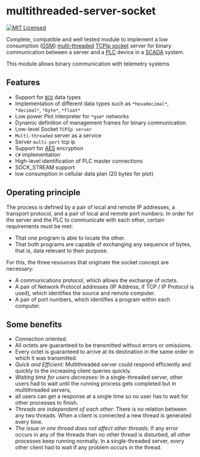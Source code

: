 # multithreaded-server-socket
[![MIT Licensed][license-image]][license-url]

Complete, compatible and well tested module to implement a low consumption ([GSM](https://es.wikipedia.org/wiki/Sistema_global_para_las_comunicaciones_m%C3%B3viles)) [multi-threaded](https://totalview.io/blog/multithreading-multithreaded-applications) [TCPIp socket](https://es.wikipedia.org/wiki/Socket_de_Internet) server for binary communication between a server and a [PLC](https://en.wikipedia.org/wiki/Programmable_logic_controller) device in a [SCADA](https://es.wikipedia.org/wiki/SCADA) system.

This module allows binary communication with telemetry systems

## Features

- Support for [`BCD`](https://es.wikipedia.org/wiki/Decimal_codificado_en_binario) data types
- Implementation of different data types such as `*hexadecimal*`, `*decimal*`, `*byte*`, `*float*`
- Low power Plot interpreter for `*gsm*` networks
- Dynamic definition of management frames for binary communication
- Low-level Socket `TCPIp server`
- `Multi-threaded` server as a service
- Server `multi-port` tcp ip
- Support for [AES](https://es.wikipedia.org/wiki/Advanced_Encryption_Standard) encryption
- `C#` implementation
- High-level identification of PLC master connections
- SOCK_STREAM support
- low consumption in cellular data plan (20 bytes for plot)

## Operating principle

The process is defined by a pair of local and remote IP addresses, a transport protocol, and a pair of local and remote port numbers. In order for the server and the PLC to communicate with each other, 
certain requirements must be met:

- That one program is able to locate the other.
- That both programs are capable of exchanging any sequence of bytes, that is, data relevant to their purpose.

For this, the three resources that originate the socket concept are necessary:

- A communications protocol, which allows the exchange of octets.
- A pair of Network Protocol addresses (IP Address, if TCP / IP Protocol is used), which identifies the source and remote computer.
- A pair of port numbers, which identifies a program within each computer.

## Some benefits

- Connection oriented.
- All octets are guaranteed to be transmitted without errors or omissions.
- Every octet is guaranteed to arrive at its destination in the same order in which it was transmitted.
- *Quick and Efficient*: Multithreaded server could respond efficiently and quickly to the increasing client queries quickly.
- *Waiting time for users decreases*: In a single-threaded server, other users had to wait until the running process gets completed but in multithreaded servers, 
- all users can get a response at a single time so no user has to wait for other processes to finish.
- *Threads are independent of each other*: There is no relation between any two threads. When a client is connected a new thread is generated every time.
- *The issue in one thread does not affect other threads*: If any error occurs in any of the threads then no other thread is disturbed, all other processes keep running normally. 
    In a single-threaded server, every other client had to wait if any problem occurs in the thread.


[license-image]: https://img.shields.io/badge/license-MIT-blue.svg
[license-url]: https://raw.githubusercontent.com/crisstroyer/node-oauth-jwt-server/master/LICENSE